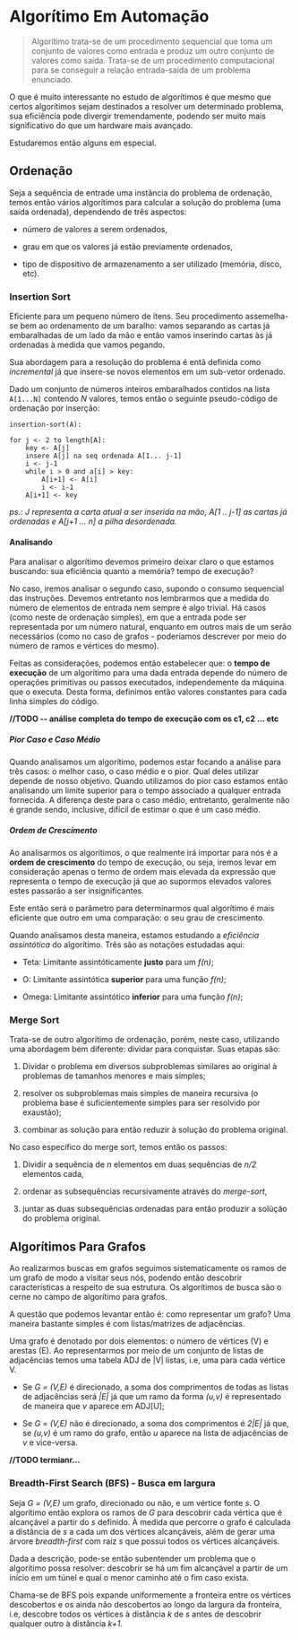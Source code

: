 # Algorítimo Em Automação

> Algorítimo trata-se de um procedimento sequencial que toma um conjunto de valores como entrada e produz um outro conjunto de valores como saída. Trata-se de um procedimento computacional para se conseguir a relação entrada-saída de um problema enunciado.

O que é muito interessante no estudo de algorítimos é que mesmo que certos algorítimos sejam destinados a resolver um determinado problema, sua eficiência pode divergir tremendamente, podendo ser muito mais significativo do que um hardware mais avançado.

Estudaremos então alguns em especial.

## Ordenação

Seja a sequência de entrade uma instância do problema de ordenação, temos então vários algorítimos para calcular a solução do problema (uma saída ordenada), dependendo de três aspectos:

-   número de valores a serem ordenados,

-   grau em que os valores já estão previamente ordenados,

-   tipo de dispositivo de armazenamento a ser utilizado (memória, disco, etc).

### Insertion Sort

Eficiente para um pequeno número de itens. Seu procedimento assemelha-se bem ao ordenamento de um baralho: vamos separando as cartas já embaralhadas de um lado da mão e então vamos inserindo cartas às já ordenadas à medida que vamos pegando.

Sua abordagem para a resolução do problema é entã definida como *incremental* já que insere-se novos elementos em um sub-vetor ordenado.

Dado um conjunto de números inteiros embaralhados contidos na lista `A[1...N]` contendo *N* valores, temos então o seguinte pseudo-código de ordenação por inserção:

```
insertion-sort(A):

for j <- 2 to length[A]:
    key <- A[j]
    insere A[j] na seq ordenada A[1... j-1]
    i <- j-1
    while i > 0 and a[i] > key:
        A[i+1] <- A[i]
        i <- i-1
    A[i+1] <- key
```

*ps.: J representa a carta atual a ser inserida na mão, A[1 .. j-1] as cartas já ordenadas e A[j+1 ... n] a pilha desordenada.*

#### Analisando

Para analisar o algorítimo devemos primeiro deixar claro o que estamos buscando: sua eficiência quanto a memória? tempo de execução?

No caso, iremos analisar o segundo caso, supondo o consumo sequencial das instruções. Devemos entretanto nos lembrarmos que a medida do número de elementos de entrada nem sempre é algo trivial. Há casos (como neste de ordenação simples), em que a entrada pode ser representada por um número natural, enquanto em outros mais de um serão necessários (como no caso de grafos - poderíamos descrever por meio do número de ramos e vértices do mesmo).

Feitas as considerações, podemos então estabelecer que: o **tempo de execução** de um algorítimo para uma dada entrada depende do número de operações primitivas ou passos executados, independemente da máquina que o executa. Desta forma, definimos então valores constantes para cada linha simples do código.


**//TODO -- análise completa do tempo de execução com os c1, c2 ... etc**


##### Pior Caso e Caso Médio

Quando analisamos um algorítimo, podemos estar focando a análise para três casos: o melhor caso, o caso médio e o pior. Qual deles utilizar depende de nosso objetivo. Quando utilizamos do pior caso estamos então analisando um limite superior para o tempo associado a qualquer entrada fornecida. A diferença deste para o caso médio, entretanto, geralmente não é grande sendo, inclusive, difícil de estimar o que é um caso médio.


##### Ordem de Crescimento

Ao analisarmos os algorítimos, o que realmente irá importar para nós é a **ordem de crescimento** do tempo de execução, ou seja, iremos levar em consideração apenas o termo de ordem mais elevada da expressão que representa o tempo de execução já que ao supormos elevados valores estes passarão a ser insignificantes.

Este então será o parâmetro para determinarmos qual algorítimo é mais eficiente que outro em uma comparação: o seu grau de crescimento.

Quando analisamos desta maneira, estamos estudando a *eficiência assintótica* do algorítimo. Três são as notações estudadas aqui:

-   Teta: Limitante assintóticamente **justo** para um *f(n)*;

-   O: Limitante assintótica **superior** para uma função *f(n)*;

-   Omega: Limitante assintótico **inferior** para uma função *f(n)*;

### Merge Sort

Trata-se de outro algorítimo de ordenação, porém, neste caso, utilizando uma abordagem bem diferente: dividar para conquistar. Suas etapas são:

1.  Dividar o problema em diversos subproblemas similares ao original à problemas de tamanhos menores e mais simples;

2.  resolver os subproblemas mais simples de maneira recursiva (o problema base é suficientemente simples para ser resolvido por exaustão);

3.  combinar as solução para então reduzir à solução do problema original.


No caso específico do merge sort, temos então os passos:

1.  Dividir a sequência de *n* elementos em duas sequências de *n/2* elementos cada,

2.  ordenar as subsequências recursivamente através do *merge-sort*,

3.  juntar as duas subsequências ordenadas para então produzir a solũção do problema original.

## Algorítimos Para Grafos

Ao realizarmos buscas em grafos seguimos sistematicamente os ramos de um grafo de modo a visitar seus nós, podendo então descobrir características a respeito de sua estrutura. Os algorítimos de busca são o cerne no campo de algorítimo para grafos.

A questão que podemos levantar então é: como representar um grafo? Uma maneira bastante simples é com listas/matrizes de adjacências.

Uma grafo é denotado por dois elementos: o número de vértices (V) e arestas (E). Ao representarmos por meio de um conjunto de listas de adjacências temos uma tabela ADJ de |V| listas, i.e, uma para cada vértice V.

-   Se *G = (V,E)* é direcionado, a soma dos comprimentos de todas as listas de adjacências será *|E|* já que um ramo da forma *(u,v)* é representado de maneira que *v* aparece em ADJ[U];

-   Se *G = (V,E)* não é direcionado, a soma dos comprimentos é *2|E|* já que, se *(u,v)* é um ramo do grafo, então *u* aparece na lista de adjacências de *v* e vice-versa.

**//TODO termianr...**


### Breadth-First Search (BFS) - Busca em largura

Seja *G = (V,E)* um grafo, direcionado ou não, e um vértice fonte *s*. O algorítimo então explora os ramos de *G* para descobrir cada vértica que é alcançável a partir do *s* definido. À medida que percorre o grafo é calculada a distância de *s* a cada um dos vértices alcançáveis, além de gerar uma árvore *breadth-first* com raíz *s* que possui todos os vértices alcançáveis.

Dada a descrição, pode-se então subentender um problema que o algorítimo possa resolver: descobrir se há um fim alcançável a partir de um início em um túnel e qual o menor caminho até o fim caso exista.

Chama-se de BFS pois expande uniformemente a fronteira entre os vértices descobertos e os ainda não descobertos ao longo da largura da fronteira, i.e, descobre todos os vértices à distância *k* de *s* antes de descobrir qualquer outro à distância *k+1*.